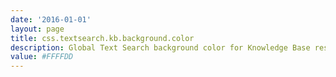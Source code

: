 ```yaml
---
date: '2016-01-01'
layout: page
title: css.textsearch.kb.background.color
description: Global Text Search background color for Knowledge Base results
value: #FFFFDD 
---
```

